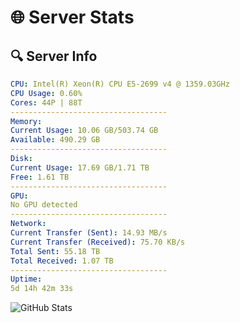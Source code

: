 # 🌐 Server Stats
## 🔍 Server Info
```yaml
CPU: Intel(R) Xeon(R) CPU E5-2699 v4 @ 1359.03GHz
CPU Usage: 0.60%
Cores: 44P | 88T
-----------------------------------
Memory:
Current Usage: 10.06 GB/503.74 GB
Available: 490.29 GB
-----------------------------------
Disk:
Current Usage: 17.69 GB/1.71 TB
Free: 1.61 TB
-----------------------------------
GPU:
No GPU detected
-----------------------------------
Network:
Current Transfer (Sent): 14.93 MB/s
Current Transfer (Received): 75.70 KB/s
Total Sent: 55.18 TB
Total Received: 1.07 TB
-----------------------------------
Uptime:
5d 14h 42m 33s
```
![GitHub Stats](https://img.shields.io/badge/Updated-2025-02-13_13:25:51-blue)